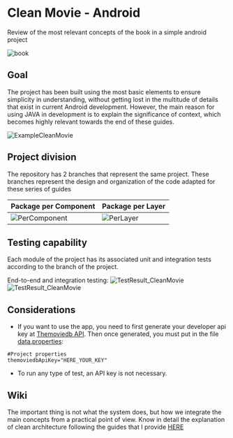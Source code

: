 # Clean Movie - Android
Review of the most relevant concepts of the book in a simple android project

![book](https://m.media-amazon.com/images/I/41-sN-mzwKL._SX218_BO1,204,203,200_QL40_FMwebp_.jpg)

## Goal
The project has been built using the most basic elements to ensure simplicity in understanding, without getting lost in the multitude of details that exist in current Android development. However, the main reason for using JAVA in development is to explain the significance of context, which becomes highly relevant towards the end of these guides.

![ExampleCleanMovie](https://user-images.githubusercontent.com/39975255/234139272-fc119831-0b79-4ca6-aaf5-6898d4624408.gif)


## Project division
The repository has 2 branches that represent the same project. These branches represent the design and organization of the code adapted for these series of guides

| Package per Component | Package per Layer |
| ------------- | ------------- | 
| ![PerComponent](https://user-images.githubusercontent.com/39975255/234137273-c7938232-6b12-4d74-9b03-8d12019e2a9e.png) | ![PerLayer](https://user-images.githubusercontent.com/39975255/234137255-72c9cf1c-e119-4f08-af89-f6cff3f37523.png)|

## Testing capability
Each module of the project has its associated unit and integration tests according to the branch of the project.

End-to-end and integration testing:
![TestResult_CleanMovie](https://user-images.githubusercontent.com/39975255/234136214-c9aa2faa-cde7-41e8-be7d-a1633991d3f0.jpg)
![TestResult_CleanMovie](https://user-images.githubusercontent.com/39975255/234135918-05f205b7-6296-43a5-b0f5-b2d5ed23d5d8.gif)

## Considerations
- If you want to use the app, you need to first generate your developer api key at [Themoviedb API](https://www.themoviedb.org/settings/api). Then once generated, you must put in the file [data.properties](https://github.com/vanskarner/CleanMovie/blob/package_per_component/data.properties):
```properties
#Project properties
themoviedbApiKey="HERE_YOUR_KEY"
```
- To run any type of test, an API key is not necessary.

## Wiki
The important thing is not what the system does, but how we integrate the main concepts from a practical point of view.
Know in detail the explanation of clean architecture following the guides that I provide [HERE](https://github.com/vanskarner/CleanMovie/wiki)
